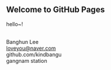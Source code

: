 ## Welcome to GitHub Pages
hello~!

<br>Banghun Lee
<br>loveyou@naver.com
<br>github.com/kindbangu
<br>gangnam station
